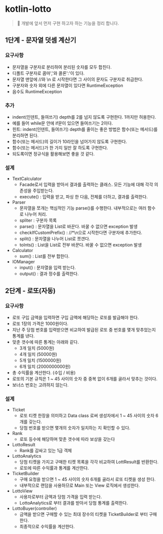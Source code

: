 # kotlin-lotto

> 📝 개발에 앞서 먼저 구현 하고자 하는 기능을 정리 합니다.

## 1단계 - 문자열 덧셈 계산기

### 요구사항 

- 문자열을 구분자로 분리하여 분리된 숫자를 모두 합친다.
- 디폴트 구분자로 콤마','와 콜론':'이 있다.
- 문자열 맨앞에 //와 \n 로 시작한다면 그 사이의 문자도 구분자로 취급한다.
- 구분자와 숫자 외에 다른 문자열이 있다면 RuntimeException
- 음수도 RuntimeException 

### 추가   

- indent(인덴트, 들여쓰기) depth를 2를 넘지 않도록 구현한다. 1까지만 허용한다.
- 예를 들어 while문 안에 if문이 있으면 들여쓰기는 2이다.
- 힌트: indent(인덴트, 들여쓰기) depth를 줄이는 좋은 방법은 함수(또는 메서드)를 분리하면 된다.
- 함수(또는 메서드)의 길이가 10라인을 넘어가지 않도록 구현한다.
- 함수(또는 메서드)가 한 가지 일만 잘 하도록 구현한다.
- 되도록이면 정규식을 활용해보면 좋을 것 같다.

### 설계

- TextCalculator
    - Facade로서 입력을 받아서 결과를 출력하는 클래스. 모든 기능에 대해 각각 의존성을 주입받는다.
    - execute() : 입력을 받고, 파싱 한 다음, 전체를 더하고, 결과를 출력한다.
- Parser
    - 문자열을 쪼개는 핵심적인 기능 parse()를 수행한다. 내부적으로는 여러 함수로 나누어 처리.
    - spliter : 구분자 목록
    - parse() : 문자열을 List<Int>로 바꾼다. 바꿀 수 없으면 exception 발생
    - checkIfCustomPrefix() : //*\n으로 시작한다면 구분자에 추가한다.
    - split() : 문자열을 나누어 List<String>로 쪼갠다.
    - toInts() : List<String>을 List<Int>로 전부 바꾼다. 바꿀 수 없으면 exception 발생
- Calculator
    - sum() : List<Int>를 전부 합한다.
- IOManager
    - input() : 문자열을 입력 받는다.
    - output() : 결과 정수를 출력한다.
 
 ## 2단계 - 로또(자동)
 
 ### 요구사항
 
 - 로또 구입 금액을 입력하면 구입 금액에 해당하는 로또를 발급해야 한다.
 - 로또 1장의 가격은 1000원이다.
 - 지난 주 당첨 번호를 입력받으면 비교하여 발급된 로또 중 번호를 몇개 맞추었는지 통계를 낸다.
 - 맞춘 갯수에 따른 통계는 아래와 같다.
    - 3개 일치 (5000원)
    - 4개 일치 (50000원)
    - 5개 일치 (1500000원)
    - 6개 일치 (2000000000원)
 - 총 수익률을 계산한다. (수입 / 비용)
 - 로또의 기본 규칙은 1 ~ 45 사이의 숫자 중 중복 없이 6개를 골라서 맞추는 것이다.
 - 보너스 번호는 고려하지 않는다.
 
 ### 설계 
 
 - Ticket 
    - 로또 티켓 한장을 의미하고 Data class 로써 생성자에서 1 ~ 45 사이의 숫자 6개를 갖는다.
    - 당첨 번호를 받으면 몇개의 숫자가 일치하는 지 확인할 수 있다.
- Rank
    - 로또 등수에 해당하며 맞춘 갯수에 따라 보상을 갖는다 
- LottoResult
    - Rank를 감싸고 있는 1급 객체
- LottoAnalytics
    - 당첨 티켓을 가지고 구매한 티켓 목록을 각각 비교하여 LottResult를 반환한다.
    - 로또에 따른 수익률과 통계를 계산한다. 
- TicketBuilder 
    - 구매 요청을 받으면 1 ~ 45 사이의 숫자 6개를 골라서 로또 티켓을 생성 한다.
    - 내부적으로 랜덤을 사용하므로 Main 또는 View 로직에서 생성한다.   
 - LottoView
    - 사용자로부터 금액과 당첨 가격을 입력 받는다.
    - LottoAnalytics로 부터 결과를 받아서 당첨 통계를 출력한다.
- LottoBuyer(controller)
    - 금액을 받으면 구매할 수 있는 최대 장수의 티켓을 TicketBuilder로 부터 구매한다.
    - 최종적으로 수익률을 계산한다.